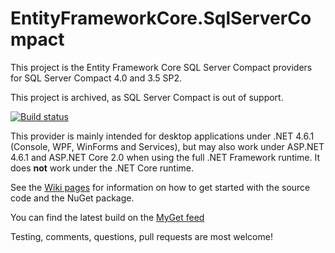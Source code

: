 # EntityFrameworkCore.SqlServerCompact
This project is the Entity Framework Core SQL Server Compact providers for SQL Server Compact 4.0 and 3.5 SP2.

This project is archived, as SQL Server Compact is out of support.

[![Build status](https://ci.appveyor.com/api/projects/status/y7eyabev603qgy7h/branch/master?svg=true)](https://ci.appveyor.com/project/ErikEJ/entityframework-sqlservercompact/branch/master)

This provider is mainly intended for desktop applications under .NET 4.6.1 (Console, WPF, WinForms and Services), but may also work under ASP.NET 4.6.1 and ASP.NET Core 2.0 when using the full .NET Framework runtime. It does **not** work under the .NET Core runtime.

See the [Wiki pages](https://github.com/ErikEJ/EntityFramework.SqlServerCompact/wiki) for information on how to get started with the source code and the NuGet package.

You can find the latest build on the [MyGet feed](https://www.myget.org/gallery/ef7-sqlce)

Testing, comments, questions, pull requests are most welcome!
